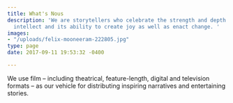 ```yaml
---
title: What's Nous
description: 'We are storytellers who celebrate the strength and depth of the human
  intellect and its ability to create joy as well as enact change. '
images:
- "/uploads/felix-mooneeram-222805.jpg"
type: page
date: 2017-09-11 19:53:32 -0400

---
```

We use film – including theatrical, feature-length, digital and television formats – as our vehicle for distributing inspiring narratives and entertaining stories.
